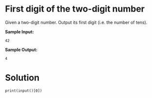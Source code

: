 # First digit of the two-digit number

Given a two-digit number. Output its first digit (i.e. the number of tens).

**Sample Input:**
```
42
```
**Sample Output:**
```
4
```
# Solution
```
print(input()[0])
```